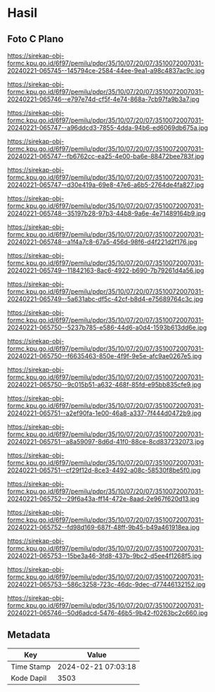 # Hasil

## Foto C Plano

https://sirekap-obj-formc.kpu.go.id/6f97/pemilu/pdpr/35/10/07/20/07/3510072007031-20240221-065745--145794ce-2584-44ee-9ea1-a98c4837ac9c.jpg

https://sirekap-obj-formc.kpu.go.id/6f97/pemilu/pdpr/35/10/07/20/07/3510072007031-20240221-065746--e797e74d-cf5f-4e74-868a-7cb97fa9b3a7.jpg

https://sirekap-obj-formc.kpu.go.id/6f97/pemilu/pdpr/35/10/07/20/07/3510072007031-20240221-065747--a96ddcd3-7855-4dda-94b6-ed6069db675a.jpg

https://sirekap-obj-formc.kpu.go.id/6f97/pemilu/pdpr/35/10/07/20/07/3510072007031-20240221-065747--fb6762cc-ea25-4e00-ba6e-88472bee783f.jpg

https://sirekap-obj-formc.kpu.go.id/6f97/pemilu/pdpr/35/10/07/20/07/3510072007031-20240221-065747--d30e419a-69e8-47e6-a6b5-2764de4fa827.jpg

https://sirekap-obj-formc.kpu.go.id/6f97/pemilu/pdpr/35/10/07/20/07/3510072007031-20240221-065748--35197b28-97b3-44b8-9a6e-4e71489164b9.jpg

https://sirekap-obj-formc.kpu.go.id/6f97/pemilu/pdpr/35/10/07/20/07/3510072007031-20240221-065748--a1f4a7c8-67a5-456d-98f6-d4f221d2f176.jpg

https://sirekap-obj-formc.kpu.go.id/6f97/pemilu/pdpr/35/10/07/20/07/3510072007031-20240221-065749--11842163-8ac6-4922-b690-7b79261d4a56.jpg

https://sirekap-obj-formc.kpu.go.id/6f97/pemilu/pdpr/35/10/07/20/07/3510072007031-20240221-065749--5a631abc-df5c-42cf-b8d4-e75689764c3c.jpg

https://sirekap-obj-formc.kpu.go.id/6f97/pemilu/pdpr/35/10/07/20/07/3510072007031-20240221-065750--5237b785-e586-44d6-a0d4-1593b613dd6e.jpg

https://sirekap-obj-formc.kpu.go.id/6f97/pemilu/pdpr/35/10/07/20/07/3510072007031-20240221-065750--f6635463-850e-4f9f-9e5e-afc9ae0267e5.jpg

https://sirekap-obj-formc.kpu.go.id/6f97/pemilu/pdpr/35/10/07/20/07/3510072007031-20240221-065750--9c015b51-a632-468f-85fd-e95bb835cfe9.jpg

https://sirekap-obj-formc.kpu.go.id/6f97/pemilu/pdpr/35/10/07/20/07/3510072007031-20240221-065751--a2ef90fa-1e00-46a8-a337-7f444d0472b9.jpg

https://sirekap-obj-formc.kpu.go.id/6f97/pemilu/pdpr/35/10/07/20/07/3510072007031-20240221-065751--a8a59097-8d6d-41f0-88ce-8cd837232073.jpg

https://sirekap-obj-formc.kpu.go.id/6f97/pemilu/pdpr/35/10/07/20/07/3510072007031-20240221-065751--cf29f12d-8ce3-4492-a08c-58530f8be5f0.jpg

https://sirekap-obj-formc.kpu.go.id/6f97/pemilu/pdpr/35/10/07/20/07/3510072007031-20240221-065752--29f6a43a-ff14-472e-8aad-2e967f620d13.jpg

https://sirekap-obj-formc.kpu.go.id/6f97/pemilu/pdpr/35/10/07/20/07/3510072007031-20240221-065752--fd98d169-687f-48ff-9b45-b49a461918ea.jpg

https://sirekap-obj-formc.kpu.go.id/6f97/pemilu/pdpr/35/10/07/20/07/3510072007031-20240221-065753--15be3a46-3fd8-437b-9bc2-d5ee4f1268f5.jpg

https://sirekap-obj-formc.kpu.go.id/6f97/pemilu/pdpr/35/10/07/20/07/3510072007031-20240221-065753--586c3258-723c-46dc-9dec-d77446132152.jpg

https://sirekap-obj-formc.kpu.go.id/6f97/pemilu/pdpr/35/10/07/20/07/3510072007031-20240221-065746--50d6adcd-5476-46b5-9b42-f0263bc2c660.jpg


## Metadata

| Key        | Value               |
| ---------- | ------------------- |
| Time Stamp | 2024-02-21 07:03:18 |
| Kode Dapil | 3503                |



